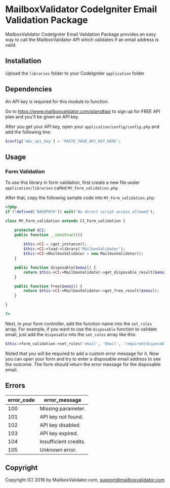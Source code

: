 # MailboxValidator CodeIgniter Email Validation Package

MailboxValidator CodeIgniter Email Validation Package provides an easy way to call the MailboxValidator API which validates if an email address is valid.



## Installation

Upload the ``libraries`` folder to your CodeIgniter ``application`` folder



## Dependencies

An API key is required for this module to function.

Go to https://www.mailboxvalidator.com/plans#api to sign up for FREE API plan and you'll be given an API key.

After you get your API key, open your ``application/config/config.php`` and add the following line:
```php
$config['mbv_api_key'] = 'PASTE_YOUR_API_KEY_HERE';
```



## Usage

### Form Validation

To use this library in form validation, first create a new file under ``application/libraries`` called ``MY_Form_validation.php``.

After that, copy the following sample code into ``MY_Form_validation.php``:
```php
<?php 
if (!defined('BASEPATH')) exit('No direct script access allowed');

class MY_Form_validation extends CI_Form_validation {

	protected $CI;
	public function __construct(){
    
        $this->CI = &get_instance();
		$this->CI->load->library('MailboxValidator');
		$this->CI->MailboxValidator = new MailboxValidator();
	}

    public function disposable($email) {
		return $this->CI->MailboxValidator->get_disposable_result($email);
	}

    public function free($email) {
		return $this->CI->MailboxValidator->get_free_result($email);
	}

}

?>
```

Next, in your form controller, add the function name into the ``set_rules`` array. For example, if you want to use the ``disposable`` function to validate email, just add the ``disposable`` into the ``set_rules`` array like this:

```php
$this->form_validation->set_rules('email', 'Email', 'required|disposable', array('disposable' => 'A disposable email address is detected.'));
```

Noted that you will be required to add a custom error message for it. Now you can open your form and try to enter a disposable email address to see the outcome. The form should return the error message for the disposable email.





## Errors

| error_code | error_message         |
| ---------- | --------------------- |
| 100        | Missing parameter.    |
| 101        | API key not found.    |
| 102        | API key disabled.     |
| 103        | API key expired.      |
| 104        | Insufficient credits. |
| 105        | Unknown error.        |



## Copyright

Copyright (C) 2018 by MailboxValidator.com, support@mailboxvalidator.com